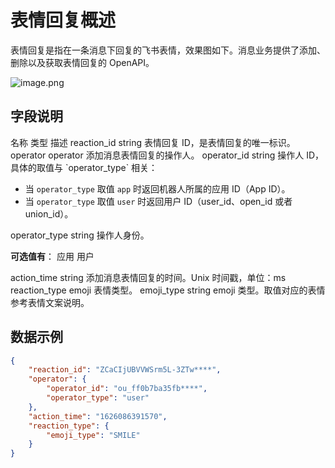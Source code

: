 # 表情回复概述

表情回复是指在一条消息下回复的飞书表情，效果图如下。消息业务提供了添加、删除以及获取表情回复的 OpenAPI。


![image.png](//sf3-cn.feishucdn.com/obj/open-platform-opendoc/9a708f13fc3171755c4775644b51a343_rFORE1ozRT.png?height=192&lazyload=true&maxWidth=350&width=594)


## 字段说明
<md-dt-table>
  <md-dt-thead>
      <md-dt-tr>
      <md-dt-th style="width: $$$im.v1.message.reaction.method.create.response.body.table.param-column.width$$$;">名称</md-dt-th>
      <md-dt-th style="width: $$$im.v1.message.reaction.method.create.response.body.table.type-column.width$$$;">类型</md-dt-th>
      <md-dt-th style="width: $$$im.v1.message.reaction.method.create.response.body.table.desc-column.width$$$;">描述</md-dt-th>
      </md-dt-tr>
  </md-dt-thead>
  <md-dt-tbody>

<md-dt-tr level="0">
	<md-dt-td>
	reaction_id
	</md-dt-td>
	<md-dt-td>
	string
	</md-dt-td>
	<md-dt-td>
	表情回复 ID，是表情回复的唯一标识。
	</md-dt-td>
</md-dt-tr>


<md-dt-tr level="0">
	<md-dt-td>
	operator
	</md-dt-td>
	<md-dt-td>
	operator
	</md-dt-td>
	<md-dt-td>
		添加消息表情回复的操作人。
	</md-dt-td>
</md-dt-tr>


<md-dt-tr level="1">
	<md-dt-td>
	operator_id
	</md-dt-td>
	<md-dt-td>
	string
	</md-dt-td>
	<md-dt-td>
		操作人 ID，具体的取值与 `operator_type` 相关：
      
- 当 `operator_type` 取值 `app` 时返回机器人所属的应用 ID（App ID）。
- 当 `operator_type` 取值 `user` 时返回用户 ID（user_id、open_id 或者 union_id）。
	</md-dt-td>
</md-dt-tr>


<md-dt-tr level="1">
	<md-dt-td>
	operator_type
	</md-dt-td>
	<md-dt-td>
	string
	</md-dt-td>
	<md-dt-td>
	操作人身份。

**可选值有**：
<md-enum>
<md-enum-item key="app" >应用</md-enum-item>
<md-enum-item key="user" >用户</md-enum-item>
</md-enum>
	</md-dt-td>
</md-dt-tr>


<md-dt-tr level="0">
	<md-dt-td>
	action_time
	</md-dt-td>
	<md-dt-td>
	string
	</md-dt-td>
	<md-dt-td>
		添加消息表情回复的时间。Unix 时间戳，单位：ms
	</md-dt-td>
</md-dt-tr>


<md-dt-tr level="0">
	<md-dt-td>
	reaction_type
	</md-dt-td>
	<md-dt-td>
	emoji
	</md-dt-td>
	<md-dt-td>
	表情类型。
	</md-dt-td>
</md-dt-tr>


<md-dt-tr level="1">
	<md-dt-td>
	emoji_type
	</md-dt-td>
	<md-dt-td>
	string
	</md-dt-td>
	<md-dt-td>
	emoji 类型。取值对应的表情参考表情文案说明。
	</md-dt-td>
</md-dt-tr>

  </md-dt-tbody>
</md-dt-table>


## 数据示例
```json
{
    "reaction_id": "ZCaCIjUBVVWSrm5L-3ZTw****",
    "operator": {
        "operator_id": "ou_ff0b7ba35fb****",
        "operator_type": "user"
    },
    "action_time": "1626086391570",
    "reaction_type": {
        "emoji_type": "SMILE"
    }
}
```
